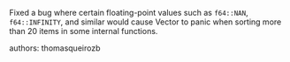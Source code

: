 Fixed a bug where certain floating-point values such as `f64::NAN`, `f64::INFINITY`, and similar would cause Vector to panic when sorting more than 20 items in some internal functions.

authors: thomasqueirozb
